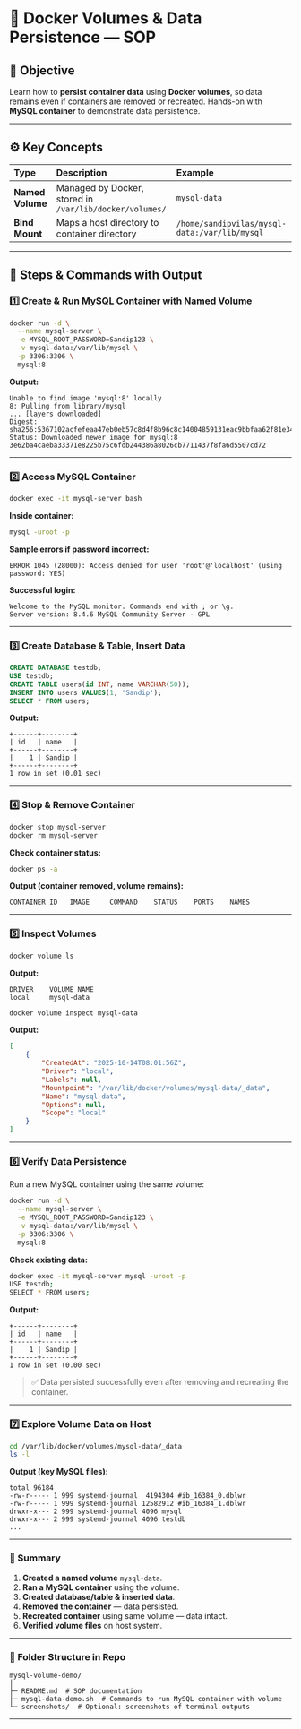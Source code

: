 # 🐳 Docker Volumes & Data Persistence — SOP

## 🎯 Objective

Learn how to **persist container data** using **Docker volumes**, so data remains even if containers are removed or recreated.
Hands-on with **MySQL container** to demonstrate data persistence.

---

## ⚙️ Key Concepts

| Type             | Description                                             | Example                                       |
| :--------------- | :------------------------------------------------------ | :-------------------------------------------- |
| **Named Volume** | Managed by Docker, stored in `/var/lib/docker/volumes/` | `mysql-data`                                  |
| **Bind Mount**   | Maps a host directory to container directory            | `/home/sandipvilas/mysql-data:/var/lib/mysql` |

---

## 📝 Steps & Commands with Output

### 1️⃣ Create & Run MySQL Container with Named Volume

```bash
docker run -d \
  --name mysql-server \
  -e MYSQL_ROOT_PASSWORD=Sandip123 \
  -v mysql-data:/var/lib/mysql \
  -p 3306:3306 \
  mysql:8
```

**Output:**

```
Unable to find image 'mysql:8' locally
8: Pulling from library/mysql
... [layers downloaded]
Digest: sha256:5367102acfefeaa47eb0eb57c8d4f8b96c8c14004859131eac9bbfaa62f81e34
Status: Downloaded newer image for mysql:8
3e62ba4caeba33371e8225b75c6fdb244386a8026cb7711437f8fa6d5507cd72
```

---

### 2️⃣ Access MySQL Container

```bash
docker exec -it mysql-server bash
```

**Inside container:**

```bash
mysql -uroot -p
```

**Sample errors if password incorrect:**

```
ERROR 1045 (28000): Access denied for user 'root'@'localhost' (using password: YES)
```

**Successful login:**

```
Welcome to the MySQL monitor. Commands end with ; or \g.
Server version: 8.4.6 MySQL Community Server - GPL
```

---

### 3️⃣ Create Database & Table, Insert Data

```sql
CREATE DATABASE testdb;
USE testdb;
CREATE TABLE users(id INT, name VARCHAR(50));
INSERT INTO users VALUES(1, 'Sandip');
SELECT * FROM users;
```

**Output:**

```
+------+--------+
| id   | name   |
+------+--------+
|    1 | Sandip |
+------+--------+
1 row in set (0.01 sec)
```

---

### 4️⃣ Stop & Remove Container

```bash
docker stop mysql-server
docker rm mysql-server
```

**Check container status:**

```bash
docker ps -a
```

**Output (container removed, volume remains):**

```
CONTAINER ID   IMAGE     COMMAND    STATUS    PORTS    NAMES
```

---

### 5️⃣ Inspect Volumes

```bash
docker volume ls
```

**Output:**

```
DRIVER    VOLUME NAME
local     mysql-data
```

```bash
docker volume inspect mysql-data
```

**Output:**

```json
[
    {
        "CreatedAt": "2025-10-14T08:01:56Z",
        "Driver": "local",
        "Labels": null,
        "Mountpoint": "/var/lib/docker/volumes/mysql-data/_data",
        "Name": "mysql-data",
        "Options": null,
        "Scope": "local"
    }
]
```

---

### 6️⃣ Verify Data Persistence

Run a new MySQL container using the same volume:

```bash
docker run -d \
  --name mysql-server \
  -e MYSQL_ROOT_PASSWORD=Sandip123 \
  -v mysql-data:/var/lib/mysql \
  -p 3306:3306 \
  mysql:8
```

**Check existing data:**

```bash
docker exec -it mysql-server mysql -uroot -p
USE testdb;
SELECT * FROM users;
```

**Output:**

```
+------+--------+
| id   | name   |
+------+--------+
|    1 | Sandip |
+------+--------+
1 row in set (0.00 sec)
```

> ✅ Data persisted successfully even after removing and recreating the container.

---

### 7️⃣ Explore Volume Data on Host

```bash
cd /var/lib/docker/volumes/mysql-data/_data
ls -l
```

**Output (key MySQL files):**

```
total 96184
-rw-r----- 1 999 systemd-journal  4194304 #ib_16384_0.dblwr
-rw-r----- 1 999 systemd-journal 12582912 #ib_16384_1.dblwr
drwxr-x--- 2 999 systemd-journal 4096 mysql
drwxr-x--- 2 999 systemd-journal 4096 testdb
...
```

---

### 🔁 Summary

1. **Created a named volume** `mysql-data`.
2. **Ran a MySQL container** using the volume.
3. **Created database/table & inserted data**.
4. **Removed the container** — data persisted.
5. **Recreated container** using same volume — data intact.
6. **Verified volume files** on host system.

---

### 📂 Folder Structure in Repo

```
mysql-volume-demo/
│
├─ README.md  # SOP documentation
├─ mysql-data-demo.sh  # Commands to run MySQL container with volume
└─ screenshots/  # Optional: screenshots of terminal outputs
```

---
